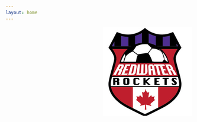 ```yaml
---
layout: home
---
```

<!--
![RocketsLogo](/images/RocketsLogo.png)
-->
 <img align="right" src="/images/rocketslogo_sm.jpg" >
